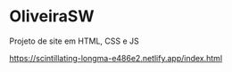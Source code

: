 # OliveiraSW

Projeto de site em HTML, CSS e JS

https://scintillating-longma-e486e2.netlify.app/index.html
